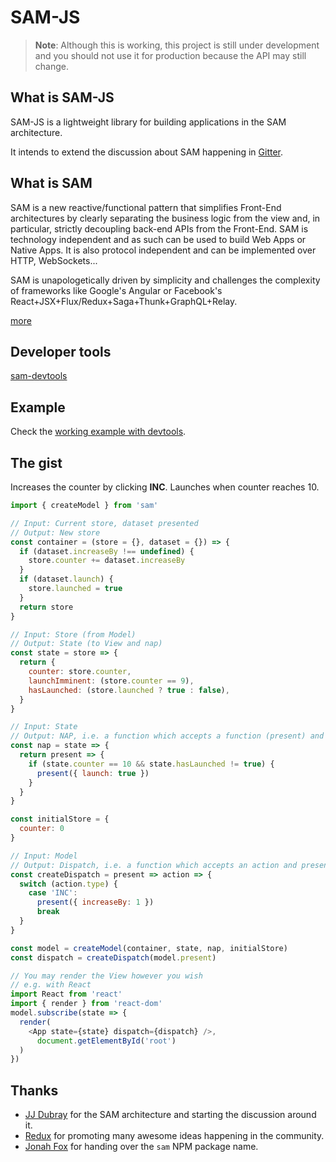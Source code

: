 # SAM-JS

> **Note**: Although this is working, this project is still under development and you should not use it for production because the API may still change.

## What is SAM-JS

SAM-JS is a lightweight library for building applications in the SAM architecture.

It intends to extend the discussion about SAM happening in [Gitter](https://gitter.im/jdubray/sam-architecture).

## What is SAM

SAM is a new reactive/functional pattern that simplifies Front-End architectures by clearly separating the business logic from the view and, in particular, strictly decoupling back-end APIs from the Front-End. SAM is technology independent and as such can be used to build Web Apps or Native Apps. It is also protocol independent and can be implemented over HTTP, WebSockets...

SAM is unapologetically driven by simplicity and challenges the complexity of frameworks like Google's Angular or Facebook's React+JSX+Flux/Redux+Saga+Thunk+GraphQL+Relay. 

[more](http://jdubray.github.io/sam/)

## Developer tools

[sam-devtools](https://github.com/sam-js/sam-devtools)

## Example

Check the [working example with devtools](https://github.com/sam-js/sam-devtools/tree/master/examples/counter).

## The gist

Increases the counter by clicking **INC**. Launches when counter reaches 10.

```js
import { createModel } from 'sam'

// Input: Current store, dataset presented
// Output: New store
const container = (store = {}, dataset = {}) => {
  if (dataset.increaseBy !== undefined) {
    store.counter += dataset.increaseBy
  }
  if (dataset.launch) {
    store.launched = true
  }
  return store
}

// Input: Store (from Model)
// Output: State (to View and nap)
const state = store => {
  return {
    counter: store.counter,
    launchImminent: (store.counter == 9),
    hasLaunched: (store.launched ? true : false),
  }
}

// Input: State
// Output: NAP, i.e. a function which accepts a function (present) and may or may not call it
const nap = state => {
  return present => {
    if (state.counter == 10 && state.hasLaunched != true) {
      present({ launch: true })
    }
  }
}

const initialStore = {
  counter: 0
}

// Input: Model
// Output: Dispatch, i.e. a function which accepts an action and presents values to the model
const createDispatch = present => action => {
  switch (action.type) {
    case 'INC':
      present({ increaseBy: 1 })
      break
  }
}

const model = createModel(container, state, nap, initialStore)
const dispatch = createDispatch(model.present)

// You may render the View however you wish
// e.g. with React
import React from 'react'
import { render } from 'react-dom'
model.subscribe(state => {
  render(
    <App state={state} dispatch={dispatch} />,
      document.getElementById('root')
  )
})
```

## Thanks

- [JJ Dubray](https://github.com/jdubray) for the SAM architecture and starting the discussion around it.
- [Redux](https://github.com/reactjs/redux) for promoting many awesome ideas happening in the community.
- [Jonah Fox](https://github.com/weepy) for handing over the `sam` NPM package name.

